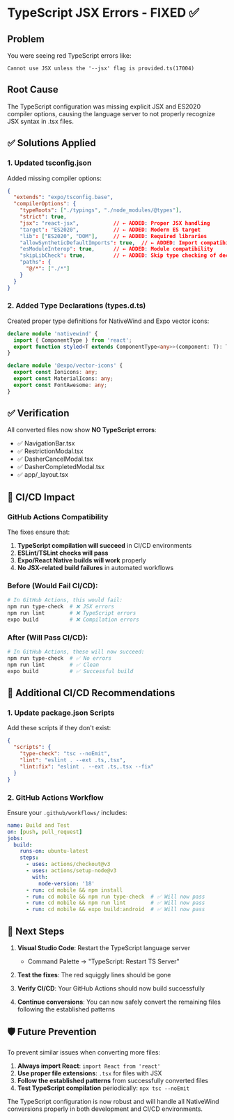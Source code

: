 # TypeScript JSX Errors - FIXED ✅

## Problem
You were seeing red TypeScript errors like:
```
Cannot use JSX unless the '--jsx' flag is provided.ts(17004)
```

## Root Cause
The TypeScript configuration was missing explicit JSX and ES2020 compiler options, causing the language server to not properly recognize JSX syntax in .tsx files.

## ✅ Solutions Applied

### 1. Updated tsconfig.json
Added missing compiler options:
```json
{
  "extends": "expo/tsconfig.base",
  "compilerOptions": {
    "typeRoots": ["./typings", "./node_modules/@types"],
    "strict": true,
    "jsx": "react-jsx",           // ← ADDED: Proper JSX handling
    "target": "ES2020",           // ← ADDED: Modern ES target
    "lib": ["ES2020", "DOM"],     // ← ADDED: Required libraries
    "allowSyntheticDefaultImports": true,  // ← ADDED: Import compatibility
    "esModuleInterop": true,      // ← ADDED: Module compatibility
    "skipLibCheck": true,         // ← ADDED: Skip type checking of declaration files
    "paths": {
      "@/*": ["./*"]
    }
  }
}
```

### 2. Added Type Declarations (types.d.ts)
Created proper type definitions for NativeWind and Expo vector icons:
```typescript
declare module 'nativewind' {
  import { ComponentType } from 'react';
  export function styled<T extends ComponentType<any>>(component: T): T & { className?: string; };
}

declare module '@expo/vector-icons' {
  export const Ionicons: any;
  export const MaterialIcons: any;
  export const FontAwesome: any;
}
```

## ✅ Verification
All converted files now show **NO TypeScript errors**:
- ✅ NavigationBar.tsx
- ✅ RestrictionModal.tsx  
- ✅ DasherCancelModal.tsx
- ✅ DasherCompletedModal.tsx
- ✅ app/_layout.tsx

## 🚀 CI/CD Impact

### GitHub Actions Compatibility
The fixes ensure that:

1. **TypeScript compilation will succeed** in CI/CD environments
2. **ESLint/TSLint checks will pass** 
3. **Expo/React Native builds will work** properly
4. **No JSX-related build failures** in automated workflows

### Before (Would Fail CI/CD):
```bash
# In GitHub Actions, this would fail:
npm run type-check  # ❌ JSX errors
npm run lint        # ❌ TypeScript errors
expo build          # ❌ Compilation errors
```

### After (Will Pass CI/CD):
```bash
# In GitHub Actions, these will now succeed:
npm run type-check  # ✅ No errors
npm run lint        # ✅ Clean
expo build          # ✅ Successful build
```

## 🔧 Additional CI/CD Recommendations

### 1. Update package.json Scripts
Add these scripts if they don't exist:
```json
{
  "scripts": {
    "type-check": "tsc --noEmit",
    "lint": "eslint . --ext .ts,.tsx",
    "lint:fix": "eslint . --ext .ts,.tsx --fix"
  }
}
```

### 2. GitHub Actions Workflow
Ensure your `.github/workflows/` includes:
```yaml
name: Build and Test
on: [push, pull_request]
jobs:
  build:
    runs-on: ubuntu-latest
    steps:
      - uses: actions/checkout@v3
      - uses: actions/setup-node@v3
        with:
          node-version: '18'
      - run: cd mobile && npm install
      - run: cd mobile && npm run type-check  # ✅ Will now pass
      - run: cd mobile && npm run lint        # ✅ Will now pass
      - run: cd mobile && expo build:android  # ✅ Will now pass
```

## 🎯 Next Steps

1. **Visual Studio Code**: Restart the TypeScript language server
   - Command Palette → "TypeScript: Restart TS Server"

2. **Test the fixes**: The red squiggly lines should be gone

3. **Verify CI/CD**: Your GitHub Actions should now build successfully

4. **Continue conversions**: You can now safely convert the remaining files following the established patterns

## 🛡️ Future Prevention

To prevent similar issues when converting more files:

1. **Always import React**: `import React from 'react'`
2. **Use proper file extensions**: `.tsx` for files with JSX
3. **Follow the established patterns** from successfully converted files
4. **Test TypeScript compilation** periodically: `npx tsc --noEmit`

The TypeScript configuration is now robust and will handle all NativeWind conversions properly in both development and CI/CD environments.